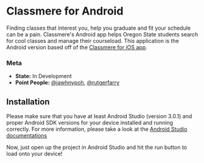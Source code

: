 # Classmere for Android
Finding classes that interest you, help you graduate and fit your schedule can be a pain. Classmere's Android app helps Oregon State students search for cool classes and manage their courseload. This application is the Android version based off of the [Classmere for iOS app](https://github.com/classmere/ios). 


### Meta
- **State:** In Development
- **Point People:** [@jawhnypoh](https://github.com/jawhnypoh), [@rutgerfarry](https://github.com/rutgerfarry)


## Installation
Please make sure that you have at least Android Studio (version 3.0.1) and proper Android SDK versions for your device installed and running correctly. For more information, please take a look at the [Android Studio documentations](https://developer.android.com/studio/install.html)

Now, just open up the project in Android Studio and hit the run button to load onto your device!

